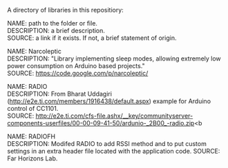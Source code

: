 A directory of libraries in this repositiory:

NAME: path to the folder or file.<br>
DESCRIPTION: a brief description.<br>
SOURCE: a link if it exists. If not, a brief statement of origin.<br>

NAME: Narcoleptic<br>
DESCRIPTION: "Library implementing sleep modes, allowing extremely low power consumption on Arduino based projects."<br>
SOURCE: https://code.google.com/p/narcoleptic/<br>

NAME: RADIO<br>
DESCRIPTION: From Bharat Uddagiri (<a href="http://e2e.ti.com/members/1916438/default.aspx" target="_blank">http://e2e.ti.com/members/1916438/default.aspx</a>) example for Arduino control of CC1101.<br>
SOURCE: <a href="http://e2e.ti.com/cfs-file.ashx/__key/communityserver-components-userfiles/00-00-09-41-50/ardunio-_2B00_-radio.zip<b" target="_blank">http://e2e.ti.com/cfs-file.ashx/__key/communityserver-components-userfiles/00-00-09-41-50/ardunio-_2B00_-radio.zip<b</a>

NAME: RADIOFH<br>
DESCRIPTION: Modifed RADIO to add RSSI method and to put custom settings in an extra header file located with the application code.
SOURCE: Far Horizons Lab.
